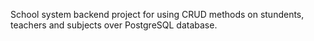 School system backend project for using CRUD methods on stundents, teachers and subjects over PostgreSQL database.  
